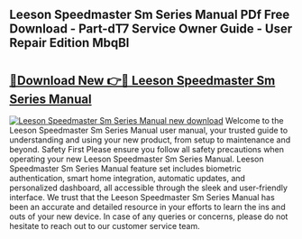 ## Leeson Speedmaster Sm Series Manual PDf Free Download - Part-dT7 Service Owner Guide - User Repair Edition MbqBl

# <h2><a href="http://bc12120.oget.top/?id=Leeson+Speedmaster+Sm+Series+Manual">🔗Download New 👉🔴 Leeson Speedmaster Sm Series Manual</a></h2>

[![Leeson Speedmaster Sm Series Manual new download](https://i.imgur.com/5g1atiW.png)](http://bc12120.oget.top/?id=Leeson+Speedmaster+Sm+Series+Manual)
Welcome to the Leeson Speedmaster Sm Series Manual user manual, your trusted guide to understanding and using your new product, from setup to maintenance and beyond. Safety First Please ensure you follow all safety precautions when operating your new Leeson Speedmaster Sm Series Manual. Leeson Speedmaster Sm Series Manual feature set includes biometric authentication, smart home integration, automatic updates, and personalized dashboard, all accessible through the sleek and user-friendly interface. We trust that the Leeson Speedmaster Sm Series Manual has been an accurate and detailed resource in your efforts to learn the ins and outs of your new device. In case of any queries or concerns, please do not hesitate to reach out to our customer service team.
